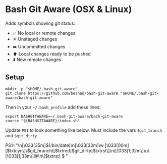 # Bash Git Aware (OSX & Linux)

Adds symbols showing git status:

- ✅  No local or remote changes
- ✴️  Unstaged changes
- ➡️  Uncommitted changes
- ⬆️  Local changes ready to be pushed
- ⬇️  New remote changes

## Setup

    mkdir -p "$HOME/.bash-git-aware"
    git clone https://github.com/beshad/bash-git-aware "$HOME/.bash-git-aware/bash-git-aware"


Then in your `~/.bash_profile` add these lines:

    export BASHGITAWARE=~/.bash-git-aware/bash-git-aware
    source "${BASHGITAWARE}/index.sh"

Update `PS1` to look something like below. Must include the vars `$git_branch` and `$git_dirty`

PS1="\n\[\033[35m\]\$(/bin/date)\n\[\033[32m\]\w \[\033[00m\]\[$txtcyn\]\$git_branch\[$txtred\]\$git_dirty\[$txtrst\]\n\[\033[1;32m\]\u\[\033[1;33m\]@\h\[$txtrst\] $ "
